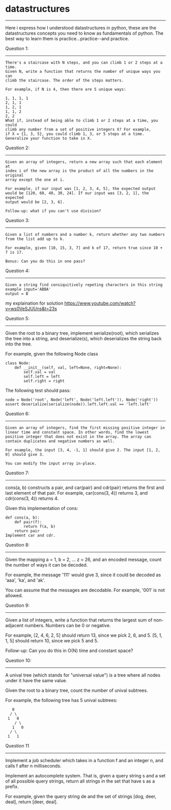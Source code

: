 # datastructures
___
Here i express how I understood datastructures in python, these are the datastructures concepts you need to know as fundamentals of python. The best way to learn them is practice...practice--and practice.

Question 1:
___
```
There's a staircase with N steps, and you can climb 1 or 2 steps at a time. 
Given N, write a function that returns the number of unique ways you can 
climb the staircase. The order of the steps matters.

For example, if N is 4, then there are 5 unique ways:

1, 1, 1, 1
2, 1, 1
1, 2, 1
1, 1, 2
2, 2
What if, instead of being able to climb 1 or 2 steps at a time, you could 
climb any number from a set of positive integers X? For example, 
if X = {1, 3, 5}, you could climb 1, 3, or 5 steps at a time. 
Generalize your function to take in X.
```

Question 2:
___
```
Given an array of integers, return a new array such that each element at 
index i of the new array is the product of all the numbers in the original 
array except the one at i.

For example, if our input was [1, 2, 3, 4, 5], the expected output 
would be [120, 60, 40, 30, 24]. If our input was [3, 2, 1], the expected 
output would be [2, 3, 6].

Follow-up: what if you can't use division?
```

Question 3:
___
```
Given a list of numbers and a number k, return whether any two numbers from the list add up to k.

For example, given [10, 15, 3, 7] and k of 17, return true since 10 + 7 is 17.

Bonus: Can you do this in one pass?
```

Question 4:
___
```
Given a string find consiquitively repeting characters in this string
example input='ABBA'
output = B
```
my explaination for solution https://www.youtube.com/watch?v=ws0VeSJUUns&t=23s



Question 5:
___

Given the root to a binary tree, implement serialize(root), which serializes the tree into a string, and deserialize(s), which deserializes the string back into the tree.

For example, given the following Node class
```
class Node:
    def __init__(self, val, left=None, right=None):
        self.val = val
        self.left = left
        self.right = right
```
The following test should pass:
```
node = Node('root', Node('left', Node('left.left')), Node('right'))
assert deserialize(serialize(node)).left.left.val == 'left.left'
```

Question 6:
___

```
Given an array of integers, find the first missing positive integer in linear time and constant space. In other words, find the lowest positive integer that does not exist in the array. The array can contain duplicates and negative numbers as well.

For example, the input [3, 4, -1, 1] should give 2. The input [1, 2, 0] should give 3.

You can modify the input array in-place.
```

Question 7:
___

cons(a, b) constructs a pair, and car(pair) and cdr(pair) returns the first and last element of that pair. For example, car(cons(3, 4)) returns 3, and cdr(cons(3, 4)) returns 4.

Given this implementation of cons:

```
def cons(a, b):
    def pair(f):
        return f(a, b)
    return pair
Implement car and cdr.
```

Question 8:
___

Given the mapping a = 1, b = 2, ... z = 26, and an encoded message, count the number of ways it can be decoded.

For example, the message '111' would give 3, since it could be decoded as 'aaa', 'ka', and 'ak'.

You can assume that the messages are decodable. For example, '001' is not allowed.

Question 9:
___
Given a list of integers, write a function that returns the largest sum of non-adjacent numbers. Numbers can be 0 or negative.

For example, [2, 4, 6, 2, 5] should return 13, since we pick 2, 6, and 5. [5, 1, 1, 5] should return 10, since we pick 5 and 5.

Follow-up: Can you do this in O(N) time and constant space?

Question 10:
___
A unival tree (which stands for "universal value") is a tree where all nodes under it have the same value.

Given the root to a binary tree, count the number of unival subtrees.

For example, the following tree has 5 unival subtrees:

```
   0
  / \
 1   0
    / \
   1   0
  / \
 1   1
```

Question 11
___
Implement a job scheduler which takes in a function f and an integer n, and calls f after n milliseconds.

Implement an autocomplete system. That is, given a query string s and a set of all possible query strings, return all strings in the set that have s as a prefix.

For example, given the query string de and the set of strings [dog, deer, deal], return [deer, deal].

